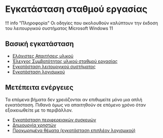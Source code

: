# Εγκατάσταση σταθμού εργασίας

!!! info "Πληροφορία"
    Οι οδηγίες που ακολουθούν καλύπτουν την έκδοση του λειτουργικού συστήματος Microsoft Windows 11

## Βασική εγκατάσταση

- [Ελάχιστες Απαιτήσεις υλικού](requirements.md)
- [Έλεγχος Συμβατότητας υλικού σταθμού εργασίας](compatibility.md)
- [Eγκατάσταση λειτουργικού συστήματος](installation/index.md)
- [Εγκατάσταση λογισμικού](../software/index.md)

## Μετέπειτα ενέργειες

Τα επόμενα βήματα δεν χρειάζονται αν επιθυμείτε μόνο μια απλή εγκατάσταση. Πιθανά όμως να απαιτηθούν σε επόμενο χρόνο όταν εξοικειωθείτε με το περιβάλλον.

- [Εγκατάσταση περιφερειακών συσκευών](peripherals.md)
- [Δημιουργία χρηστών](create-users.md)
- [Προχωρημένα θέματα (εγκατάσταση επιπλέον λογισμικού)](../software/advanced/index.md)

